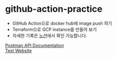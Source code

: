 # github-action-practice
* GitHub Action으로 docker hub에 image push 하기
* Terraform으로 GCP instance를 만들어 보기
* 자세한 기록은 [노션](https://jayes.notion.site/GitHub-Action-Terraform-3c8056ea391e45b2a9ece41b79f0abe8)에서 확인 가능합니다.

[Postman API Documentation](https://documenter.getpostman.com/view/20902725/UzQuN5TQ) <br>
[Test Website](http://34.168.200.64:8080/categories)
